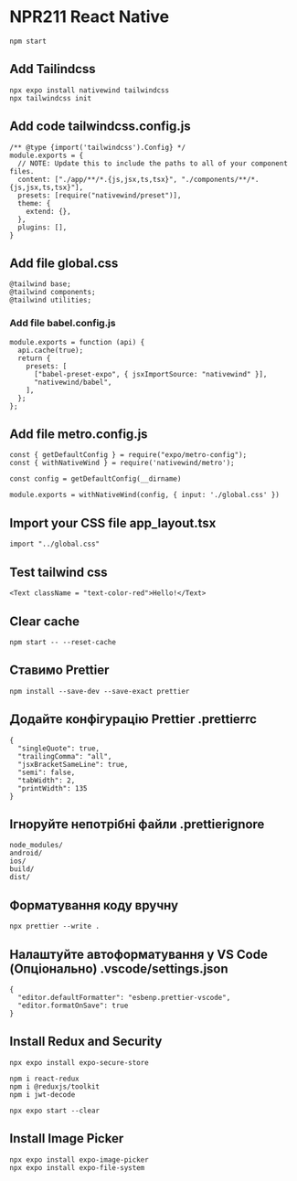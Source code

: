 # NPR211 React Native

```
npm start
```

## Add Tailindcss

```
npx expo install nativewind tailwindcss
npx tailwindcss init
```

## Add code tailwindcss.config.js

```
/** @type {import('tailwindcss').Config} */
module.exports = {
  // NOTE: Update this to include the paths to all of your component files.
  content: ["./app/**/*.{js,jsx,ts,tsx}", "./components/**/*.{js,jsx,ts,tsx}"],
  presets: [require("nativewind/preset")],
  theme: {
    extend: {},
  },
  plugins: [],
}
```

## Add file global.css

```
@tailwind base;
@tailwind components;
@tailwind utilities;
```

### Add file babel.config.js

```
module.exports = function (api) {
  api.cache(true);
  return {
    presets: [
      ["babel-preset-expo", { jsxImportSource: "nativewind" }],
      "nativewind/babel",
    ],
  };
};
```

## Add file metro.config.js

```
const { getDefaultConfig } = require("expo/metro-config");
const { withNativeWind } = require('nativewind/metro');

const config = getDefaultConfig(__dirname)

module.exports = withNativeWind(config, { input: './global.css' })
```

## Import your CSS file app_layout.tsx

```
import "../global.css"
```

## Test tailwind css

```
<Text className = "text-color-red">Hello!</Text>
```

## Clear cache

```
npm start -- --reset-cache
```

## Ставимо Prettier

```
npm install --save-dev --save-exact prettier
```

## Додайте конфігурацію Prettier .prettierrc

```
{
  "singleQuote": true,
  "trailingComma": "all",
  "jsxBracketSameLine": true,
  "semi": false,
  "tabWidth": 2,
  "printWidth": 135
}
```

## Ігноруйте непотрібні файли .prettierignore

```
node_modules/
android/
ios/
build/
dist/
```

## Форматування коду вручну

```
npx prettier --write .
```

## Налаштуйте автоформатування у VS Code (Опціонально) .vscode/settings.json

```
{
  "editor.defaultFormatter": "esbenp.prettier-vscode",
  "editor.formatOnSave": true
}
```

## Install Redux and Security

```
npx expo install expo-secure-store

npm i react-redux
npm i @reduxjs/toolkit
npm i jwt-decode

npx expo start --clear
```

## Install Image Picker

```
npx expo install expo-image-picker
npx expo install expo-file-system
```
